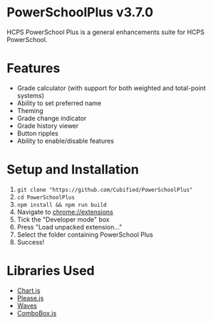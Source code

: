 # PowerSchoolPlus v3.7.0
HCPS PowerSchool Plus is a general enhancements suite for HCPS PowerSchool.

# Features
* Grade calculator (with support for both weighted and total-point systems)
* Ability to set preferred name
* Theming
* Grade change indicator
* Grade history viewer
* Button ripples
* Ability to enable/disable features

# Setup and Installation
1. `git clone "https://github.com/Cubified/PowerSchoolPlus"`
2. `cd PowerSchoolPlus`
3. `npm install && npm run build`
5. Navigate to [chrome://extensions](chrome://extensions)
6. Tick the "Developer mode" box
7. Press "Load unpacked extension..."
8. Select the folder containing PowerSchool Plus
9. Success!

# Libraries Used
- [Chart.js](http://www.chartjs.org/)
- [Please.js](http://checkman.io/please/)
- [Waves](https://fian.my.id/Waves/)
- [ComboBox.js](https://github.com/thibaultJanBeyer/ComboBox.js)
